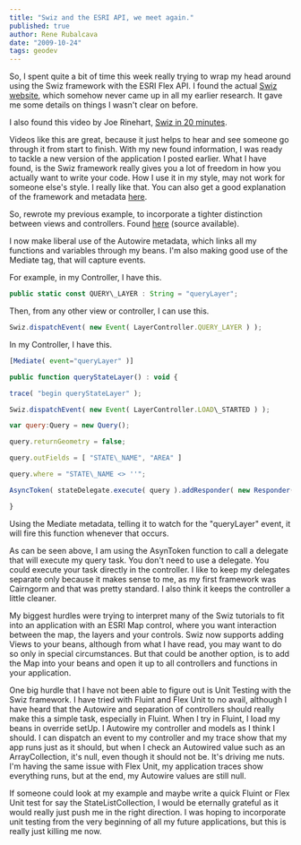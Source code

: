 ```yaml
---
title: "Swiz and the ESRI API, we meet again."
published: true
author: Rene Rubalcava
date: "2009-10-24"
tags: geodev
---
```


So, I spent quite a bit of time this week really trying to wrap my head around using the Swiz framework with the ESRI Flex API. I found the actual [Swiz website](http://swizframework.org/), which somehow never came up in all my earlier research. It gave me some details on things I wasn't clear on before.

  

I also found this video by Joe Rinehart, [Swiz in 20 minutes](http://www.firemoss.com/index.cfm/2009/10/21/Swiz-in-20-minutes-video--byebye-boilerplate).

Videos like this are great, because it just helps to hear and see someone go through it from start to finish. With my new found information, I was ready to tackle a new version of the application I posted earlier. What I have found, is the Swiz framework really gives you a lot of freedom in how you actually want to write your code. How I use it in my style, may not work for someone else's style. I really like that. You can also get a good explanation of the framework and metadata [here](http://swizframework.org/docs/getting-started/).

  

So, rewrote my previous example, to incorporate a tighter distinction between views and controllers. Found [here](http://odoe.net/thelab/flex/swizmapsimple/SwizMapSimple.html) (source available).

I now make liberal use of the Autowire metadata, which links all my functions and variables through my beans. I'm also making good use of the Mediate tag, that will capture events.

  

For example, in my Controller, I have this.

```js
public static const QUERY\_LAYER : String = "queryLayer";
```
  

Then, from any other view or controller, I can use this.

```js
Swiz.dispatchEvent( new Event( LayerController.QUERY_LAYER ) );
```
  

In my Controller, I have this.

```js
[Mediate( event="queryLayer" )]

public function queryStateLayer() : void {

trace( "begin queryStateLayer" );

Swiz.dispatchEvent( new Event( LayerController.LOAD\_STARTED ) );

var query:Query = new Query();

query.returnGeometry = false;

query.outFields = [ "STATE\_NAME", "AREA" ]

query.where = "STATE\_NAME <> ''";

AsyncToken( stateDelegate.execute( query ).addResponder( new Responder( state\_results, state\_fault ) ) );

}
```
  

Using the Mediate metadata, telling it to watch for the "queryLayer" event, it will fire this function whenever that occurs.

  

As can be seen above, I am using the AsynToken function to call a delegate that will execute my query task. You don't need to use a delegate. You could execute your task directly in the controller. I like to keep my delegates separate only because it makes sense to me, as my first framework was Cairngorm and that was pretty standard. I also think it keeps the controller a little cleaner.

  

My biggest hurdles were trying to interpret many of the Swiz tutorials to fit into an application with an ESRI Map control, where you want interaction between the map, the layers and your controls. Swiz now supports adding Views to your beans, although from what I have read, you may want to do so only in special circumstances. But that could be another option, is to add the Map into your beans and open it up to all controllers and functions in your application.

  

One big hurdle that I have not been able to figure out is Unit Testing with the Swiz framework. I have tried with Fluint and Flex Unit to no avail, although I have heard that the Autowire and separation of controllers should really make this a simple task, especially in Fluint. When I try in Fluint, I load my beans in override setUp. I Autowire my controller and models as I think I should. I can dispatch an event to my controller and my trace show that my app runs just as it should, but when I check an Autowired value such as an ArrayCollection, it's null, even though it should not be. It's driving me nuts. I'm having the same issue with Flex Unit, my application traces show everything runs, but at the end, my Autowire values are still null.

  

If someone could look at my example and maybe write a quick Fluint or Flex Unit test for say the StateListCollection, I would be eternally grateful as it would really just push me in the right direction. I was hoping to incorporate unit testing from the very beginning of all my future applications, but this is really just killing me now.
